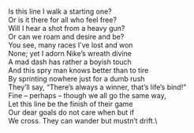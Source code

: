 Is this line I walk a starting one?\
Or is it there for all who feel free?\
Will I hear a shot from a heavy gun?\
Or can we roam and desire and be?\
You see, many races I’ve lost and won\
None; yet I adorn Nike’s wreath divine\
A mad dash has rather a boyish touch\
And this spry man knows better than to tire\
By sprinting nowhere just for a dumb rush\
They’ll say, “There’s always a winner, that’s life’s bind!”\
Fine – perhaps – though we all go the same way,\
Let this line be the finish of their game\
Our dear goals do not care when but if\
We cross. They can wander but mustn’t drift.\